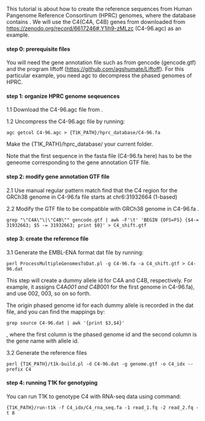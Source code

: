 This tutorial is about how to create the reference sequences from Human Pangenome Reference Consortirum (HPRC) genomes, where the database contains . We will use the C4(C4A, C4B) genes from downloaded from https://zenodo.org/record/6617246#.Y1ih9-zMLzc (C4-96.agc) as an example.

#### step 0: prerequisite files
You will need the gene annotation file such as from gencode (gencode.gtf) and the program liftoff (https://github.com/agshumate/Liftoff). For this particular example, you need agc to decompress the phased genomes of HPRC.

#### step 1: organize HPRC genome seqeuences 

1.1 Download the C4-96.agc file from . 

1.2 Uncompress the C4-96.agc file by running: 

	agc getcol C4-96.agc > {T1K_PATH}/hprc_database/C4-96.fa

Make the {T1K_PATH}/hprc_database/ your current folder. 

Note that the first sequence in the fasta file (C4-96.fa here) has to be the geneome corresponding to the gene annotation GTF file. 

#### step 2: modify gene annotation GTF file  

2.1 Use manual regular pattern match find that the C4 region for the GRCh38 genome in C4-96.fa file starts at chr6:31932664 (1-based) 

2.2 Modify the GTF file to be compatible with GRCh38 genome in C4-96.fa . 

	grep "\"C4A\"\|\"C4B\"" gencode.gtf | awk -F'\t' 'BEGIN {OFS=FS} {$4-= 31932663; $5 -= 31932663; print $0}' > C4_shift.gtf

#### step 3: create the reference file

3.1 Generate the EMBL-ENA format dat file by running:

	perl ProcessMultipleGenomesToDat.pl -g C4-96.fa -a C4_shift.gtf > C4-96.dat 

This step will create a dummy allele id for C4A and C4B, respectively. For example, it assigns C4A*001 and C4B*001 for the first genome in C4-96.fa), and use 002, 003, so on so forth.

The origin phased genome id for each dummy allele is recorded in the dat file, and you can find the mappings by:
	
	grep source C4-96.dat | awk '{print $3,$4}'

, where the first column is the phased genome id and the second column is the gene name with allele id.  

3.2 Generate the reference files

	perl {T1K_PATH}/t1k-build.pl -d C4-96.dat -g genome.gtf -o C4_idx --prefix C4

#### step 4: running T1K for genotyping

You can run T1K to genotype C4 with RNA-seq data using command:

	{T1K_PATH}/run-t1k -f C4_idx/C4_rna_seq.fa -1 read_1.fq -2 read_2.fq -t 8
